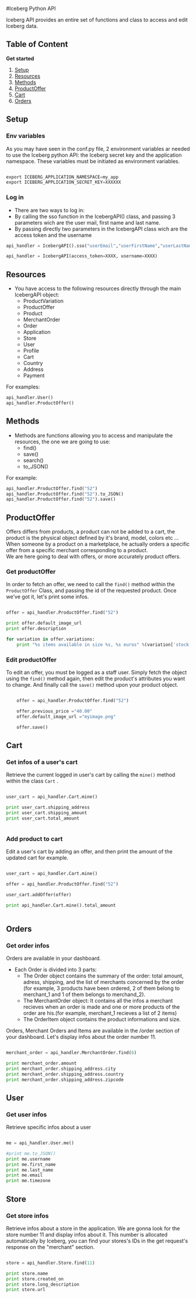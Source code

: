 #Iceberg Python API

Iceberg API provides an entire set of functions and class to access and edit Iceberg data.

Table of Content
-------------
**Get started**

1. [Setup](#setup)
2. [Resources](#Resources)
3. [Methods](#Methods)
4. [ProductOffer](#ProductOffer)
5. [Cart](#Cart)
5. [Orders](#Orders)




Setup
-------------

### Env variables

As you may have seen in the conf.py file, 2 environment variables ar needed to use the Iceberg python API: the Iceberg secret key and the application namespace. These variables must be initiated as environment variables.

```python

export ICEBERG_APPLICATION_NAMESPACE=my_app
export ICEBERG_APPLICATION_SECRET_KEY=XXXXXX

```

### Log in 

* There are two ways to log in:
 * By calling the sso function in the IcebergAPI() class, and passing 3 parameters wich are the user mail, first name and last name.
 * By passing directly two parameters in the IcebergAPI class wich are the access token and the username

```python
api_handler = IcebergAPI().sso("userEmail","userFirstName","userLastName")
```
```python
api_handler = IcebergAPI(access_token=XXXX, username=XXXX)
```

Resources
-------------

 * You have access to the following resources directly through the main IcebergAPI object:
     * ProductVariation
     * ProductOffer
     * Product
     * MerchantOrder
     * Order
     * Application
     * Store
     * User
     * Profile
     * Cart
     * Country
     * Address
     * Payment

For examples:
```python
api_handler.User()
api_handler.ProductOffer()
```

Methods
-------------

 * Methods are functions allowing you to access and manipulate the resources, the one we are going to use:
     * find()
     * save()
     * search()
     * to_JSON()

For example:
```python
api_handler.ProductOffer.find("52")
api_handler.ProductOffer.find("52").to_JSON()
api_handler.ProductOffer.find("52").save()
```

ProductOffer
-------------

Offers differs from products, a product can not be added to a cart, the product is the physical object defined by it's brand, model, colors etc ... When someone by a product on a marketplace, he actually orders a specific offer from a specific merchant corresponding to a product.<br>
We are here going to deal with offers, or more accurately product offers.

### Get productOffer

In order to fetch an offer, we need to call the <code>find()</code> method within the <code>ProductOffer</code> Class, and passing the id of the requested product. Once we've got it, let's print some infos.


```python

offer = api_handler.ProductOffer.find("52")

print offer.default_image_url
print offer.description

for variation in offer.variations:
    print "%s items available in size %s, %s euros" %(variation['stock'],variation['name'],variation['price'])

```

### Edit productOffer

To edit an offer, you must be logged as a staff user. Simply fetch the object using the <code>find()</code> method again, then edit the product's attributes you want to change. And finally call the <code>save()</code> method upon your product object.


```python

    offer = api_handler.ProductOffer.find("52")

    offer.previous_price ="40.00"
    offer.default_image_url ="myimage.png"

    offer.save()
```

Cart
-------------

### Get infos of a user's cart

Retrieve the current logged in user's cart by calling the <code>mine()</code> method within the class <code>Cart</code> .

```python

user_cart = api_handler.Cart.mine()

print user_cart.shipping_address
print user_cart.shipping_amount
print user_cart.total_amount
    
```

### Add product to cart

Edit a user's cart by adding an offer, and then print the amount of the updated cart for example.

```python

user_cart = api_handler.Cart.mine()

offer = api_handler.ProductOffer.find("52")

user_cart.addOffer(offer)

print api_handler.Cart.mine().total_amount
    
```

Orders
-------------

### Get order infos

Orders are available in your dashboard.
* Each Order is divided into 3 parts:
    * The Order object contains the summary of the order: total amount, adress, shipping, and the list of merchants concerned by the order (for example, 3 products have been ordered, 2 of them belong to merchant_1 and 1 of them belongs to merchand_2).
    * The MerchantOrder object: It contains all the infos a merchant recieves when an order is made and one or more products of the order are his.(for example, merchant_1 recieves a list of 2 items)
    * The OrderItem object contains the product informations and size.

Orders, Merchant Orders and Items are available in the /order section of your dashboard.
Let's display infos about the order number 11.

```python

merchant_order = api_handler.MerchantOrder.find(6)

print merchant_order.amount
print merchant_order.shipping_address.city
print merchant_order.shipping_address.country
print merchant_order.shipping_address.zipcode

```

User
-------------

### Get user infos

Retrieve specific infos about a user

```python

me = api_handler.User.me()

#print me.to_JSON()
print me.username
print me.first_name
print me.last_name
print me.email
print me.timezone

```


Store
-------------

### Get store infos

Retrieve infos about a store in the application. We are gonna look for the store number 11 and display infos about it. This number is allocated automatically by Iceberg, you can find your stores's IDs in the get request's response on the "merchant" section.

```python

store = api_handler.Store.find(11)

print store.name
print store.created_on
print store.long_description
print store.url

```



